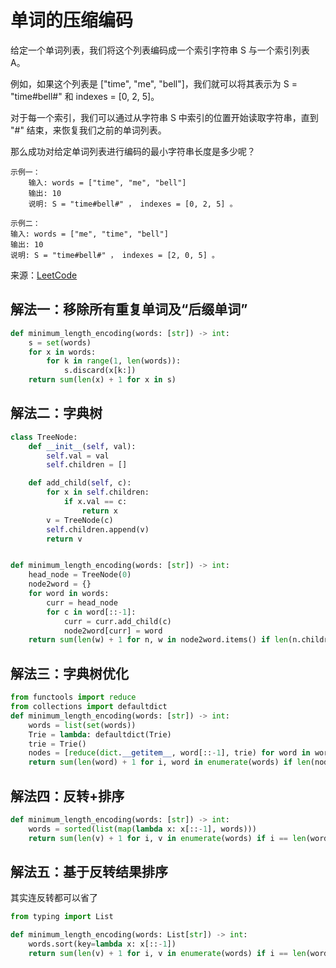 # 单词的压缩编码
给定一个单词列表，我们将这个列表编码成一个索引字符串 S 与一个索引列表 A。

例如，如果这个列表是 ["time", "me", "bell"]，我们就可以将其表示为 S = "time#bell#" 和 indexes = [0, 2, 5]。

对于每一个索引，我们可以通过从字符串 S 中索引的位置开始读取字符串，直到 "#" 结束，来恢复我们之前的单词列表。

那么成功对给定单词列表进行编码的最小字符串长度是多少呢？

```
示例一：
    输入: words = ["time", "me", "bell"]
    输出: 10
    说明: S = "time#bell#" ， indexes = [0, 2, 5] 。
    
示例二：
输入: words = ["me", "time", "bell"]
输出: 10
说明: S = "time#bell#" ， indexes = [2, 0, 5] 。
```

来源：[LeetCode](https://leetcode-cn.com/problems/short-encoding-of-words)

## 解法一：移除所有重复单词及“后缀单词”
```python
def minimum_length_encoding(words: [str]) -> int:
    s = set(words)
    for x in words:
        for k in range(1, len(words)):
            s.discard(x[k:])
    return sum(len(x) + 1 for x in s)
```

## 解法二：字典树
```python
class TreeNode:
    def __init__(self, val):
        self.val = val
        self.children = []

    def add_child(self, c):
        for x in self.children:
            if x.val == c:
                return x
        v = TreeNode(c)
        self.children.append(v)
        return v


def minimum_length_encoding(words: [str]) -> int:
    head_node = TreeNode(0)
    node2word = {}
    for word in words:
        curr = head_node
        for c in word[::-1]:
            curr = curr.add_child(c)
            node2word[curr] = word
    return sum(len(w) + 1 for n, w in node2word.items() if len(n.children) == 0)
```

## 解法三：字典树优化
```python
from functools import reduce
from collections import defaultdict
def minimum_length_encoding(words: [str]) -> int:
    words = list(set(words))
    Trie = lambda: defaultdict(Trie)
    trie = Trie()
    nodes = [reduce(dict.__getitem__, word[::-1], trie) for word in words]
    return sum(len(word) + 1 for i, word in enumerate(words) if len(nodes[i]) == 0)
```

## 解法四：反转+排序
```python
def minimum_length_encoding(words: [str]) -> int:
    words = sorted(list(map(lambda x: x[::-1], words)))
    return sum(len(v) + 1 for i, v in enumerate(words) if i == len(words) - 1 or not words[i + 1].startswith(v))
```

## 解法五：基于反转结果排序
其实连反转都可以省了
```python
from typing import List

def minimum_length_encoding(words: List[str]) -> int:
    words.sort(key=lambda x: x[::-1])
    return sum(len(v) + 1 for i, v in enumerate(words) if i == len(words) - 1 or not words[i + 1].endswith(v))
```
